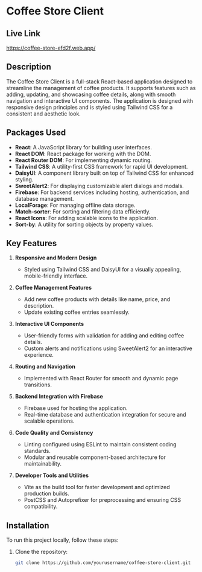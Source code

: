 # Coffee Store Client

## Live Link
https://coffee-store-efd2f.web.app/

## Description

The Coffee Store Client is a full-stack React-based application designed to streamline the management of coffee products. It supports features such as adding, updating, and showcasing coffee details, along with smooth navigation and interactive UI components. The application is designed with responsive design principles and is styled using Tailwind CSS for a consistent and aesthetic look.

## Packages Used

- **React**: A JavaScript library for building user interfaces.
- **React DOM**: React package for working with the DOM.
- **React Router DOM**: For implementing dynamic routing.
- **Tailwind CSS**: A utility-first CSS framework for rapid UI development.
- **DaisyUI**: A component library built on top of Tailwind CSS for enhanced styling.
- **SweetAlert2**: For displaying customizable alert dialogs and modals.
- **Firebase**: For backend services including hosting, authentication, and database management.
- **LocalForage**: For managing offline data storage.
- **Match-sorter**: For sorting and filtering data efficiently.
- **React Icons**: For adding scalable icons to the application.
- **Sort-by**: A utility for sorting objects by property values.

## Key Features

1. **Responsive and Modern Design**  
   - Styled using Tailwind CSS and DaisyUI for a visually appealing, mobile-friendly interface.

2. **Coffee Management Features**  
   - Add new coffee products with details like name, price, and description.
   - Update existing coffee entries seamlessly.

3. **Interactive UI Components**  
   - User-friendly forms with validation for adding and editing coffee details.
   - Custom alerts and notifications using SweetAlert2 for an interactive experience.

4. **Routing and Navigation**  
   - Implemented with React Router for smooth and dynamic page transitions.

5. **Backend Integration with Firebase**  
   - Firebase used for hosting the application.
   - Real-time database and authentication integration for secure and scalable operations.

6. **Code Quality and Consistency**  
   - Linting configured using ESLint to maintain consistent coding standards.
   - Modular and reusable component-based architecture for maintainability.

7. **Developer Tools and Utilities**  
   - Vite as the build tool for faster development and optimized production builds.
   - PostCSS and Autoprefixer for preprocessing and ensuring CSS compatibility.

## Installation

To run this project locally, follow these steps:

1. Clone the repository:
   ```bash
   git clone https://github.com/yourusername/coffee-store-client.git
